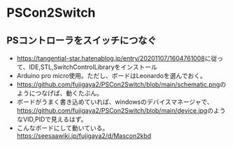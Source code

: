 # PSCon2Switch
## PSコントローラをスイッチにつなぐ
- <https://tangential-star.hatenablog.jp/entry/20201107/1604761008>に従って、IDE,STL,SwitchControlLibraryをインストール
- Arduino pro micro使用。ただし、ボードはLeonardoを選んでおく。
- <https://github.com/fujigaya2/PSCon2Switch/blob/main/schematic.png>のようにつなげば、動くたぶん。
- ボードがうまく書き込めていれば、windowsのデバイスマネージャで、<https://github.com/fujigaya2/PSCon2Switch/blob/main/device.jpg>のようなVID,PIDで見えるはず。
- こんなボードにして動いている。<https://seesaawiki.jp/fujigaya2/d/Mascon2kbd> 
